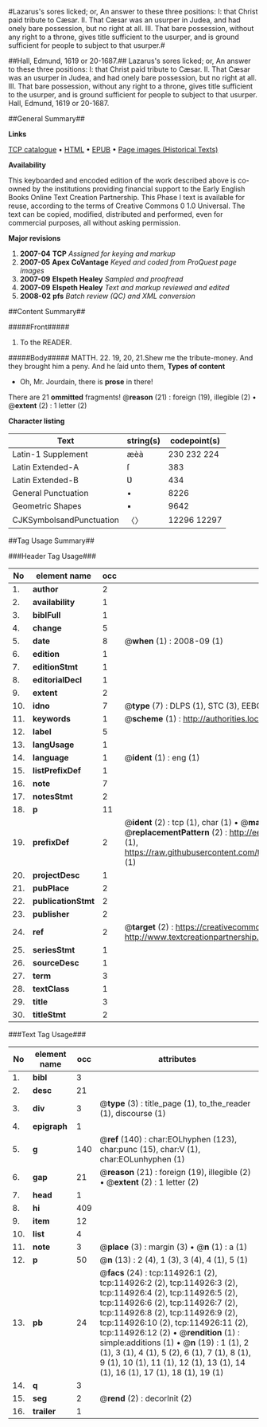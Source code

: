 #Lazarus's sores licked; or, An answer to these three positions: I: that Christ paid tribute to Cæsar. II. That Cæsar was an usurper in Judea, and had onely bare possession, but no right at all. III. That bare possession, without any right to a throne, gives title sufficient to the usurper, and is ground sufficient for people to subject to that usurper.#

##Hall, Edmund, 1619 or 20-1687.##
Lazarus's sores licked; or, An answer to these three positions: I: that Christ paid tribute to Cæsar. II. That Cæsar was an usurper in Judea, and had onely bare possession, but no right at all. III. That bare possession, without any right to a throne, gives title sufficient to the usurper, and is ground sufficient for people to subject to that usurper.
Hall, Edmund, 1619 or 20-1687.

##General Summary##

**Links**

[TCP catalogue](http://www.ota.ox.ac.uk/tcp/)  • 
[HTML](http://tei.it.ox.ac.uk/tcp/Texts-HTML/free/A86/A86677.html)  • 
[EPUB](http://tei.it.ox.ac.uk/tcp/Texts-EPUB/free/A86/A86677.epub) • 
[Page images (Historical Texts)](https://data.historicaltexts.jisc.ac.uk/view?pubId=eebo-99862750e&pageId=eebo-99862750e-114926-1)

**Availability**

This keyboarded and encoded edition of the
	       work described above is co-owned by the institutions
	       providing financial support to the Early English Books
	       Online Text Creation Partnership. This Phase I text is
	       available for reuse, according to the terms of Creative
	       Commons 0 1.0 Universal. The text can be copied,
	       modified, distributed and performed, even for
	       commercial purposes, all without asking permission.

**Major revisions**

1. __2007-04__ __TCP__ *Assigned for keying and markup*
1. __2007-05__ __Apex CoVantage__ *Keyed and coded from ProQuest page images*
1. __2007-09__ __Elspeth Healey__ *Sampled and proofread*
1. __2007-09__ __Elspeth Healey__ *Text and markup reviewed and edited*
1. __2008-02__ __pfs__ *Batch review (QC) and XML conversion*

##Content Summary##

#####Front#####

1. To the READER.

#####Body#####
MATTH. 22. 19, 20, 21.Shew me the tribute-money. And they brought him a peny. And he ſaid unto them,
**Types of content**

  * Oh, Mr. Jourdain, there is **prose** in there!

There are 21 **ommitted** fragments! 
 @__reason__ (21) : foreign (19), illegible (2)  •  @__extent__ (2) : 1 letter (2)

**Character listing**


|Text|string(s)|codepoint(s)|
|---|---|---|
|Latin-1 Supplement|æèà|230 232 224|
|Latin Extended-A|ſ|383|
|Latin Extended-B|Ʋ|434|
|General Punctuation|•|8226|
|Geometric Shapes|▪|9642|
|CJKSymbolsandPunctuation|〈〉|12296 12297|

##Tag Usage Summary##

###Header Tag Usage###

|No|element name|occ|attributes|
|---|---|---|---|
|1.|__author__|2||
|2.|__availability__|1||
|3.|__biblFull__|1||
|4.|__change__|5||
|5.|__date__|8| @__when__ (1) : 2008-09 (1)|
|6.|__edition__|1||
|7.|__editionStmt__|1||
|8.|__editorialDecl__|1||
|9.|__extent__|2||
|10.|__idno__|7| @__type__ (7) : DLPS (1), STC (3), EEBO-CITATION (1), PROQUEST (1), VID (1)|
|11.|__keywords__|1| @__scheme__ (1) : http://authorities.loc.gov/ (1)|
|12.|__label__|5||
|13.|__langUsage__|1||
|14.|__language__|1| @__ident__ (1) : eng (1)|
|15.|__listPrefixDef__|1||
|16.|__note__|7||
|17.|__notesStmt__|2||
|18.|__p__|11||
|19.|__prefixDef__|2| @__ident__ (2) : tcp (1), char (1)  •  @__matchPattern__ (2) : ([0-9\-]+):([0-9IVX]+) (1), (.+) (1)  •  @__replacementPattern__ (2) : http://eebo.chadwyck.com/downloadtiff?vid=$1&page=$2 (1), https://raw.githubusercontent.com/textcreationpartnership/Texts/master/tcpchars.xml#$1 (1)|
|20.|__projectDesc__|1||
|21.|__pubPlace__|2||
|22.|__publicationStmt__|2||
|23.|__publisher__|2||
|24.|__ref__|2| @__target__ (2) : https://creativecommons.org/publicdomain/zero/1.0/ (1), http://www.textcreationpartnership.org/docs/. (1)|
|25.|__seriesStmt__|1||
|26.|__sourceDesc__|1||
|27.|__term__|3||
|28.|__textClass__|1||
|29.|__title__|3||
|30.|__titleStmt__|2||


###Text Tag Usage###

|No|element name|occ|attributes|
|---|---|---|---|
|1.|__bibl__|3||
|2.|__desc__|21||
|3.|__div__|3| @__type__ (3) : title_page (1), to_the_reader (1), discourse (1)|
|4.|__epigraph__|1||
|5.|__g__|140| @__ref__ (140) : char:EOLhyphen (123), char:punc (15), char:V (1), char:EOLunhyphen (1)|
|6.|__gap__|21| @__reason__ (21) : foreign (19), illegible (2)  •  @__extent__ (2) : 1 letter (2)|
|7.|__head__|1||
|8.|__hi__|409||
|9.|__item__|12||
|10.|__list__|4||
|11.|__note__|3| @__place__ (3) : margin (3)  •  @__n__ (1) : a (1)|
|12.|__p__|50| @__n__ (13) : 2 (4), 1 (3), 3 (4), 4 (1), 5 (1)|
|13.|__pb__|24| @__facs__ (24) : tcp:114926:1 (2), tcp:114926:2 (2), tcp:114926:3 (2), tcp:114926:4 (2), tcp:114926:5 (2), tcp:114926:6 (2), tcp:114926:7 (2), tcp:114926:8 (2), tcp:114926:9 (2), tcp:114926:10 (2), tcp:114926:11 (2), tcp:114926:12 (2)  •  @__rendition__ (1) : simple:additions (1)  •  @__n__ (19) : 1 (1), 2 (1), 3 (1), 4 (1), 5 (2), 6 (1), 7 (1), 8 (1), 9 (1), 10 (1), 11 (1), 12 (1), 13 (1), 14 (1), 16 (1), 17 (1), 18 (1), 19 (1)|
|14.|__q__|3||
|15.|__seg__|2| @__rend__ (2) : decorInit (2)|
|16.|__trailer__|1||

